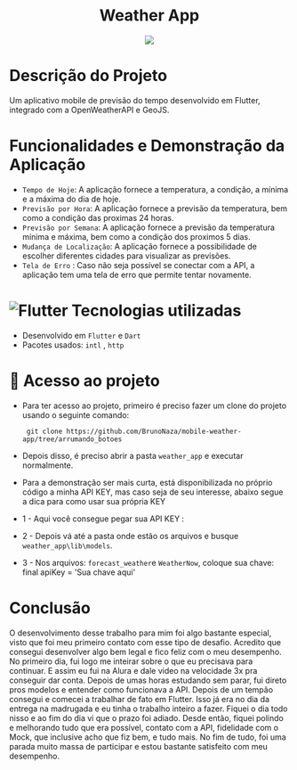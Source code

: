# <h1 align="center"> Weather App </h1>

<p align="center">
<img src="http://img.shields.io/static/v1?label=STATUS&message=EM%20DESENVOLVIMENTO&color=GREEN&style=for-the-badge"/>
</p>

# Descrição do Projeto

Um aplicativo mobile de previsão do tempo desenvolvido em Flutter, integrado com a OpenWeatherAPI e GeoJS.

# Funcionalidades e Demonstração da Aplicação
- `Tempo de Hoje`: A aplicação fornece a temperatura, a condição, a mínima e a máxima do dia de hoje. 
- `Previsão por Hora`: A aplicação fornece a previsão da temperatura, bem como a condição das proximas 24 horas.
- `Previsão por Semana`: A aplicação fornece a previsão da temperatura mínima e máxima, bem como a condição dos proximos 5 dias.
- `Mudança de Localização`: A aplicação fornece a possibilidade de escolher diferentes cidades para visualizar as previsões.
- `Tela de Erro` : Caso não seja possível se conectar com a API, a aplicação tem uma tela de erro que permite tentar novamente. 

# ![Flutter](https://img.shields.io/badge/-Flutter-blue?style=flat-square&logo=flutter&logoColor=white) Tecnologias utilizadas
* Desenvolvido em `Flutter` e `Dart`
* Pacotes usados: `intl`  , `http`

# 📁 Acesso ao projeto

* Para ter acesso ao projeto, primeiro é preciso fazer um clone do projeto usando o seguinte comando: 
 
       git clone https://github.com/BrunoNaza/mobile-weather-app/tree/arrumando_botoes
 
       
* Depois disso, é preciso abrir a pasta `weather_app` e executar normalmente.

*  Para a demonstração ser mais curta, está disponibilizada no próprio código a minha API KEY, mas caso seja de seu interesse, abaixo segue a dica para como usar sua própria KEY
* 1 - Aqui você consegue pegar sua API KEY : 
* 2 - Depois vá até a pasta onde estão os arquivos e busque `weather_app\lib\models`. 
* 3 - Nos arquivos: `forecast_weather`e `WeatherNow`, coloque sua chave: final apiKey = 'Sua chave aqui'


# Conclusão
O desenvolvimento desse trabalho para mim foi algo bastante especial, visto que foi meu primeiro contato com esse tipo de desafio. Acredito que consegui desenvolver algo bem legal e fico feliz com o meu desempenho. 
No primeiro dia, fui logo me inteirar sobre o que eu precisava para continuar. E assim eu fui na Alura e dale video na velocidade 3x pra conseguir dar conta. Depois de umas horas estudando sem parar, fui direto pros modelos e entender como funcionava a API. Depois de um tempão consegui e comecei a trabalhar de fato em Flutter. Isso já era no dia da entrega na madrugada e eu tinha o trabalho inteiro a fazer. Fiquei o dia todo nisso e ao fim do dia vi que o prazo foi adiado. Desde então, fiquei polindo e melhorando tudo que era possível, contato com a API, fidelidade com o Mock, que inclusive acho que fiz bem, e tudo mais. No fim de tudo, foi uma parada muito massa de participar e estou bastante satisfeito com meu desempenho. 
